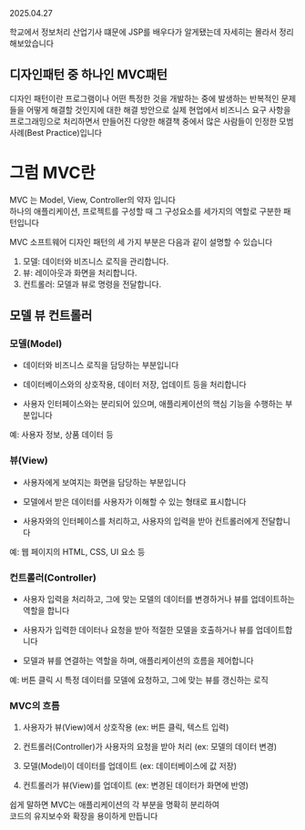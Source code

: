 2025.04.27

학교에서 정보처리 산업기사 떄문에 JSP를 배우다가 알게됐는데 자세히는 몰라서 정리해보았습니다

## 디자인패턴 중 하나인 MVC패턴
디자인 패턴이란 프로그램이나 어떤 특정한 것을 개발하는 중에 발생하는 반복적인 문제들을 어떻게 해결할 것인지에 대한 해결 방안으로 실제 현업에서 비즈니스 요구 사항을 프로그래밍으로 처리하면서 만들어진 다양한 해결책 중에서 많은 사람들이 인정한 모범 사례(Best Practice)입니다


# 그럼 MVC란
MVC 는 Model, View, Controller의 약자 입니다<br>
하나의 애플리케이션, 프로젝트를 구성할 때 그 구성요소를 세가지의 역할로 구분한 패턴입니다

MVC 소프트웨어 디자인 패턴의 세 가지 부분은 다음과 같이 설명할 수 있습니다
1. 모델: 데이터와 비즈니스 로직을 관리합니다.
2. 뷰: 레이아웃과 화면을 처리합니다.
3. 컨트롤러: 모델과 뷰로 명령을 전달합니다.

##  모델 뷰 컨트롤러
### 모델(Model)
- 데이터와 비즈니스 로직을 담당하는 부분입니다

- 데이터베이스와의 상호작용, 데이터 저장, 업데이트 등을 처리합니다

- 사용자 인터페이스와는 분리되어 있으며, 애플리케이션의 핵심 기능을 수행하는 부분입니다

예: 사용자 정보, 상품 데이터 등

### 뷰(View)
- 사용자에게 보여지는 화면을 담당하는 부분입니다

- 모델에서 받은 데이터를 사용자가 이해할 수 있는 형태로 표시합니다

- 사용자와의 인터페이스를 처리하고, 사용자의 입력을 받아 컨트롤러에게 전달합니다

예: 웹 페이지의 HTML, CSS, UI 요소 등


### 컨트롤러(Controller)
- 사용자 입력을 처리하고, 그에 맞는 모델의 데이터를 변경하거나 뷰를 업데이트하는 역할을 합니다

- 사용자가 입력한 데이터나 요청을 받아 적절한 모델을 호출하거나 뷰를 업데이트합니다

- 모델과 뷰를 연결하는 역할을 하며, 애플리케이션의 흐름을 제어합니다

예: 버튼 클릭 시 특정 데이터를 모델에 요청하고, 그에 맞는 뷰를 갱신하는 로직

### MVC의 흐름
1. 사용자가 뷰(View)에서 상호작용 (ex: 버튼 클릭, 텍스트 입력)

2. 컨트롤러(Controller)가 사용자의 요청을 받아 처리 (ex: 모델의 데이터 변경)

3. 모델(Model)이 데이터를 업데이트 (ex: 데이터베이스에 값 저장)

4. 컨트롤러가 뷰(View)를 업데이트 (ex: 변경된 데이터가 화면에 반영)

쉽게 말하면 MVC는 애플리케이션의 각 부분을 명확히 분리하여<br> 코드의 유지보수와 확장을 용이하게 만듭니다